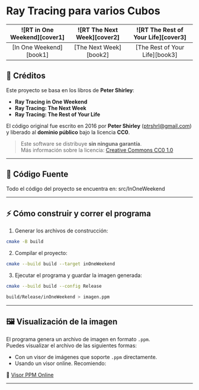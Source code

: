 Ray Tracing para varios Cubos
====================================================================================================

| ![RT in One Weekend][cover1] | ![RT The Next Week][cover2] | ![RT The Rest of Your Life][cover3] |
|:----------------------------:|:---------------------------:|:-----------------------------------:|
|   [In One Weekend][book1]    |   [The Next Week][book2]    |   [The Rest of Your Life][book3]    |

## 🎨 Créditos

Este proyecto se basa en los libros de **Peter Shirley**:

- **Ray Tracing in One Weekend**
- **Ray Tracing: The Next Week**
- **Ray Tracing: The Rest of Your Life**

El código original fue escrito en 2016 por **Peter Shirley** (<ptrshrl@gmail.com>) y liberado al **dominio público** bajo la licencia **CC0**.

> Este software se distribuye **sin ninguna garantía**.  
> Más información sobre la licencia: [Creative Commons CC0 1.0](http://creativecommons.org/publicdomain/zero/1.0/)

---

## 📂 Código Fuente

Todo el código del proyecto se encuentra en: src/InOneWeekend


---

## ⚡ Cómo construir y correr el programa

1. Generar los archivos de construcción:

```bash
cmake -B build
```

2. Compilar el proyecto:

```bash
cmake --build build --target inOneWeekend
```

3. Ejecutar el programa y guardar la imagen generada:

```bash
cmake --build build --config Release

build/Release/inOneWeekend > imagen.ppm
```


---

## 🖼️ Visualización de la imagen

El programa genera un archivo de imagen en formato `.ppm`.  
Puedes visualizar el archivo de las siguientes formas:

- Con un visor de imágenes que soporte `.ppm` directamente.
- Usando un visor online. Recomiendo:

🔗 [Visor PPM Online](https://www.cs.rhodes.edu/welshc/COMP141_F16/ppmReader.html)

---

